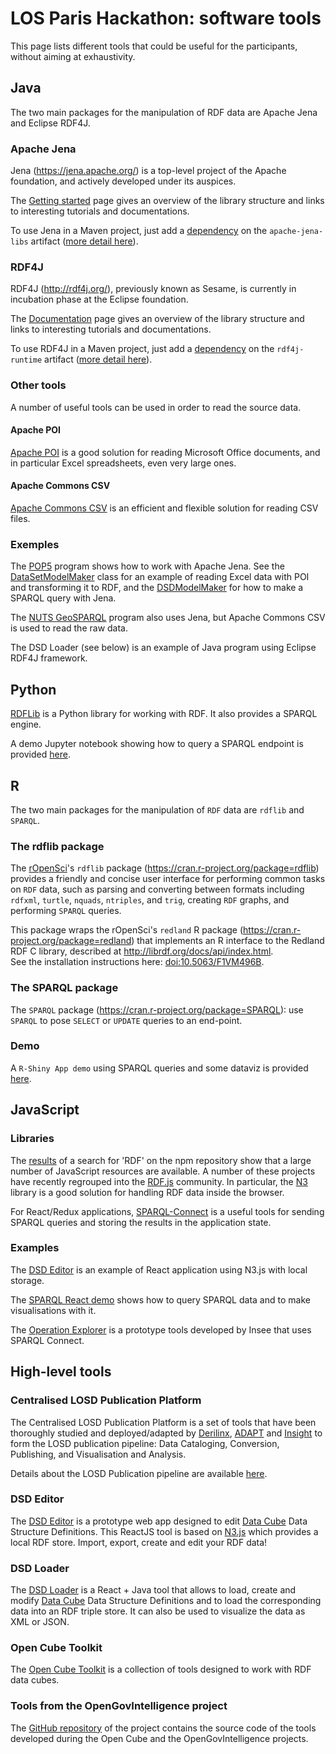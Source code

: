 # LOS Paris Hackathon: software tools

This page lists different tools that could be useful for the participants, without aiming at exhaustivity.

## Java

The two main packages for the manipulation of RDF data are Apache Jena and Eclipse RDF4J.

### Apache Jena

Jena (https://jena.apache.org/) is a top-level project of the Apache foundation, and actively developed under its auspices.

The [Getting started](https://jena.apache.org/getting_started/index.html) page gives an overview of the library structure and links to interesting tutorials and documentations.

To use Jena in a Maven project, just add a [dependency](https://mvnrepository.com/artifact/org.apache.jena/apache-jena-libs) on the `apache-jena-libs` artifact ([more detail here](https://jena.apache.org/download/maven.html)).

### RDF4J

RDF4J (http://rdf4j.org/), previously known as Sesame, is currently in incubation phase at the Eclipse foundation.

The [Documentation](http://docs.rdf4j.org/) page gives an overview of the library structure and links to interesting tutorials and documentations.

To use RDF4J in a Maven project, just add a [dependency](https://mvnrepository.com/artifact/org.eclipse.rdf4j/rdf4j-runtime) on the `rdf4j-runtime` artifact ([more detail here](http://docs.rdf4j.org/programming)).

### Other tools

A number of useful tools can be used in order to read the source data.

#### Apache POI

[Apache POI](https://poi.apache.org/) is a good solution for reading Microsoft Office documents, and in particular Excel spreadsheets, even very large ones.

#### Apache Commons CSV

[Apache Commons CSV](https://commons.apache.org/proper/commons-csv/) is an efficient and flexible solution for reading CSV files.

### Exemples

The [POP5](https://github.com/LOS-ESSnet/POP5) program shows how to work with Apache Jena. See the [DataSetModelMaker](https://github.com/LOS-ESSnet/POP5/blob/master/src/main/java/eu/europa/ec/eurostat/los/pop5/DataSetModelMaker.java) class for an example of reading Excel data with POI and transforming it to RDF, and the [DSDModelMaker](https://github.com/LOS-ESSnet/POP5/blob/master/src/main/java/eu/europa/ec/eurostat/los/pop5/DSDModelMaker.java) for how to make a SPARQL query with Jena.

The [NUTS GeoSPARQL](https://github.com/LOS-ESSnet/NUTS-GeoSPARQL) program also uses Jena, but Apache Commons CSV is used to read the raw data.

The DSD Loader (see below) is an example of Java program using Eclipse RDF4J framework.

## Python

[RDFLib](https://pypi.org/project/rdflib/) is a Python library for working with RDF. It also provides a SPARQL engine.

A demo Jupyter notebook showing how to query a SPARQL endpoint is provided [here](sparql-python.ipynb).

## R

The two main packages for the manipulation of `RDF` data are `rdflib` and `SPARQL`.

### The rdflib package

The [rOpenSci](https://ropensci.org/)'s `rdflib` package (https://cran.r-project.org/package=rdflib) provides a friendly and concise user interface for performing common tasks on `RDF` data, such as parsing and converting between formats including `rdfxml`, `turtle`, `nquads`, `ntriples`, and `trig`, creating `RDF` graphs, and performing `SPARQL` queries.  

This package wraps the rOpenSci's `redland` R package (https://cran.r-project.org/package=redland) that implements an R interface to the Redland RDF C library,
described at http://librdf.org/docs/api/index.html.  
See the installation instructions here: [doi:10.5063/F1VM496B](http://doi.org/10.5063/F1VM496B).

### The SPARQL package

The `SPARQL` package (https://cran.r-project.org/package=SPARQL): use `SPARQL` to pose `SELECT` or `UPDATE` queries to an end-point.

### Demo

A `R-Shiny App demo` using SPARQL queries and some dataviz is provided [here](ShinyAppDemo.R).


## JavaScript

### Libraries

The [results](https://www.npmjs.com/search?q=keywords:RDF) of a search for 'RDF' on the npm repository show that a large number of JavaScript resources are available. A number of these projects have recently regrouped into the [RDF.js](https://github.com/rdfjs/) community. In particular, the [N3](https://www.npmjs.com/package/n3) library is a good solution for handling RDF data inside the browser.

For React/Redux applications, [SPARQL-Connect](https://www.npmjs.com/package/sparql-connect) is a useful tools for sending SPARQL queries and storing the results in the application state.

### Examples

The [DSD Editor](https://github.com/LOS-ESSnet/DSD-Editor) is an example of React application using N3.js with local storage.

The [SPARQL React demo](https://github.com/LOS-ESSnet/SPARQL-React-Demo) shows how to query SPARQL data and to make visualisations with it.

The [Operation Explorer](https://github.com/FranckCo/Operation-Explorer) is a prototype tools developed by Insee that uses SPARQL Connect. 

## High-level tools

### Centralised LOSD Publication Platform

The Centralised LOSD Publication Platform is a set of tools that have been thoroughly studied and deployed/adapted by [Derilinx](https://derilinx.com/), [ADAPT](https://www.adaptcentre.ie/) and [Insight](https://www.insight-centre.org/) to form the LOSD publication pipeline: Data Cataloging, Conversion, Publishing, and Visualisation and Analysis.

Details about the LOSD Publication pipeline are available [here](losd.md).

### DSD Editor

The [DSD Editor](https://github.com/LOS-ESSnet/DSD-Editor) is a prototype web app designed to edit [Data Cube](https://www.w3.org/TR/vocab-data-cube/) Data Structure Definitions. This ReactJS tool is based on [N3.js](https://github.com/rdfjs/N3.js) which provides a local RDF store. Import, export, create and edit your RDF data!

### DSD Loader

The [DSD Loader](https://github.com/Landalvic/los-hackathon) is a React + Java tool that allows to load, create and modify [Data Cube](https://www.w3.org/TR/vocab-data-cube/) Data Structure Definitions and to load the corresponding data into an RDF triple store. It can also be used to visualize the data as XML or JSON.

### Open Cube Toolkit

The [Open Cube Toolkit](http://opencube-toolkit.eu/) is a collection of tools designed to work with RDF data cubes.

### Tools from the OpenGovIntelligence project

The [GitHub repository](https://github.com/OpenGovIntelligence) of the project contains the source code of the tools developed during the Open Cube and the OpenGovIntelligence projects.
